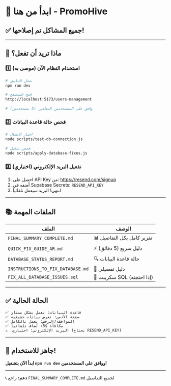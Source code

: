 # 🚀 ابدأ من هنا - PromoHive

## ✅ جميع المشاكل تم إصلاحها!

---

## 🎯 ماذا تريد أن تفعل؟

### 1️⃣ استخدام النظام الآن (موصى به)
```bash
# شغل التطبيق
npm run dev

# افتح المتصفح
http://localhost:5173/users-management

# وافق على المستخدمين المعلقين (5 مستخدمين)
```

### 2️⃣ فحص حالة قاعدة البيانات
```bash
# اختبار الاتصال
node scripts/test-db-connection.js

# فحص شامل
node scripts/apply-database-fixes.js
```

### 3️⃣ تفعيل البريد الإلكتروني (اختياري)
1. احصل على API Key من: https://resend.com/signup
2. أضفه في Supabase Secrets: `RESEND_API_KEY`
3. انتهى! البريد سيعمل تلقائياً

---

## 📚 الملفات المهمة

| الملف | الوصف |
|------|-------|
| `FINAL_SUMMARY_COMPLETE.md` | 📊 تقرير كامل بكل التفاصيل |
| `QUICK_FIX_GUIDE_AR.md` | ⚡ دليل سريع (5 دقائق) |
| `DATABASE_STATUS_REPORT.md` | 🔍 حالة قاعدة البيانات |
| `INSTRUCTIONS_TO_FIX_DATABASE.md` | 📖 دليل تفصيلي |
| `FIX_ALL_DATABASE_ISSUES.sql` | 💾 سكريبت SQL (إذا احتجته) |

---

## ✅ الحالة الحالية

```
✅ قاعدة البيانات: تعمل بشكل ممتاز
✅ صفحة الأدمن: تعرض بيانات حقيقية
✅ الموافقة/الرفض: تعمل بالكامل
✅ مكافأة $5: تُضاف تلقائياً
⚠️  البريد الإلكتروني: اختياري (يحتاج RESEND_API_KEY)
```

---

## 🎊 جاهز للاستخدام!

**ابدأ الآن بتشغيل `npm run dev` ووافق على المستخدمين!**

---

📞 **دعم:** راجع `FINAL_SUMMARY_COMPLETE.md` لجميع التفاصيل
